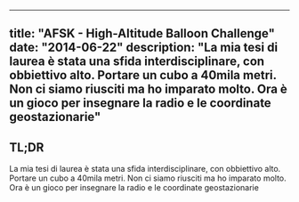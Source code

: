 
---
title: "AFSK - High-Altitude Balloon Challenge"
date: "2014-06-22"
description: "La mia tesi di laurea è stata una sfida interdisciplinare, con obbiettivo alto. Portare un cubo a 40mila metri. Non ci siamo riusciti ma ho imparato molto. Ora è un gioco per insegnare la radio e le coordinate geostazionarie"
---


## TL;DR

La mia tesi di laurea è stata una sfida interdisciplinare, con obbiettivo alto. Portare un cubo a 40mila metri. Non ci siamo riusciti ma ho imparato molto. Ora è un gioco per insegnare la radio e le coordinate geostazionarie